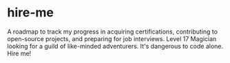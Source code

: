 # hire-me
A roadmap to track my progress in acquiring certifications, contributing to open-source projects, and preparing for job interviews. Level 17 Magician looking for a guild of like-minded adventurers. It's dangerous to code alone. Hire me!
